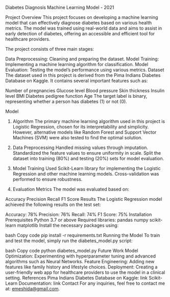 Diabetes Diagnosis Machine Learning Model - 2021

Project Overview
This project focuses on developing a machine learning model that can effectively diagnose diabetes based on various health metrics. The model was trained using real-world data and aims to assist in early detection of diabetes, offering an accessible and efficient tool for healthcare providers.

The project consists of three main stages:

Data Preprocessing: Cleaning and preparing the dataset.
Model Training: Implementing a machine learning algorithm for classification.
Model Evaluation: Testing the model’s performance using various metrics.
Dataset
The dataset used in this project is derived from the Pima Indians Diabetes Database on Kaggle. It contains several important features such as:

Number of pregnancies
Glucose level
Blood pressure
Skin thickness
Insulin level
BMI
Diabetes pedigree function
Age
The target label is binary, representing whether a person has diabetes (1) or not (0).

Model
1. Algorithm
The primary machine learning algorithm used in this project is Logistic Regression, chosen for its interpretability and simplicity. However, alternative models like Random Forest and Support Vector Machines (SVM) were also tested to find the optimal solution.

2. Data Preprocessing
Handled missing values through imputation.
Standardized the feature values to ensure uniformity in scale.
Split the dataset into training (80%) and testing (20%) sets for model evaluation.
3. Model Training
Used Scikit-Learn library for implementing the Logistic Regression and other machine learning models.
Cross-validation was performed to ensure robustness.
4. Evaluation Metrics
The model was evaluated based on:

Accuracy
Precision
Recall
F1 Score
Results
The Logistic Regression model achieved the following results on the test set:

Accuracy: 78%
Precision: 76%
Recall: 74%
F1 Score: 75%
Installation
Prerequisites
Python 3.7 or above
Required libraries:
pandas
numpy
scikit-learn
matplotlib
Install the necessary packages using:

bash
Copy code
pip install -r requirements.txt
Running the Model
To train and test the model, simply run the diabetes_model.py script:

bash
Copy code
python diabetes_model.py
Future Work
Model Optimization: Experimenting with hyperparameter tuning and advanced algorithms such as Neural Networks.
Feature Engineering: Adding new features like family history and lifestyle choices.
Deployment: Creating a user-friendly web app for healthcare providers to use the model in a clinical setting.
References
Pima Indians Diabetes Database on Kaggle: link
Scikit-Learn Documentation: link
Contact
For any inquiries, feel free to contact me at: emeshida@gmail.com.
